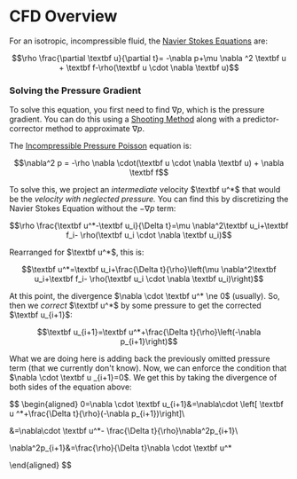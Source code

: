 # CFD Overview


For an isotropic, incompressible fluid, the [Navier Stokes Equations](Navier%20Stokes%20Equations.md) are:

$$\rho \frac{\partial \textbf u}{\partial t}= -\nabla p+\mu \nabla ^2 \textbf u + \textbf f-\rho(\textbf u \cdot \nabla \textbf u)$$

### Solving the Pressure Gradient

To solve this equation, you first need to find $\nabla p$, which is the pressure gradient. You can do this using a [Shooting Method](Ordinary%20Differential%20Equations.md#^9586fd) along with a predictor-corrector method to approximate $\nabla p$. 


The [Incompressible Pressure Poisson](Navier%20Stokes%20Equations.md#Incompressible%20Pressure%20Poisson) equation is:

$$\nabla^2 p = -\rho \nabla \cdot(\textbf u \cdot \nabla \textbf u) + \nabla \textbf f$$

To solve this, we project an *intermediate* velocity $\textbf u^*$ that would be the *velocity with neglected pressure.* You can find this by discretizing the Navier Stokes Equation without the $- \nabla p$ term:

$$\rho \frac{\textbf u^*-\textbf u_i}{\Delta t}=\mu \nabla^2\textbf u_i+\textbf f_i- \rho(\textbf u_i \cdot \nabla \textbf u_i)$$

Rearranged for $\textbf u^*$, this is:

$$\textbf u^*=\textbf u_i+\frac{\Delta t}{\rho}\left(\mu \nabla^2\textbf u_i+\textbf f_i- \rho(\textbf u_i \cdot \nabla \textbf u_i)\right)$$

At this point, the divergence $\nabla \cdot \textbf u^* \ne 0$ (usually). So, then we *correct* $\textbf u^*$ by some pressure to get the corrected $\textbf u_{i+1}$:

$$\textbf u_{i+1}=\textbf u^*+\frac{\Delta t}{\rho}\left(-\nabla p_{i+1}\right)$$

What we are doing here is adding back the previously omitted pressure term (that we currently don't know). Now, we can enforce the condition that $\nabla \cdot \textbf u _{i+1}=0$. We get this by taking the divergence of both sides of the equation above:

$$
\begin{aligned}
0=\nabla \cdot \textbf u_{i+1}&=\nabla\cdot \left[ \textbf u ^*+\frac{\Delta t}{\rho}(-\nabla p_{i+1})\right]\\

&=\nabla\cdot \textbf u^*- \frac{\Delta t}{\rho}\nabla^2p_{i+1}\\

\nabla^2p_{i+1}&=\frac{\rho}{\Delta t}\nabla \cdot \textbf u^*

\end{aligned}
$$



